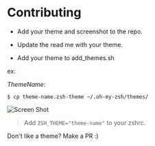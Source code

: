 # Contributing

* Add your theme and screenshot to the repo. 

* Update the read me with your theme.

* Add your theme to add_themes.sh

ex:

*ThemeName:*

```console
$ cp theme-name.zsh-theme ~/.oh-my-zsh/themes/
```

![Screen Shot](theme-name.png?raw=true "ThemeName Screen Shot")
> Add `ZSH_THEME="theme-name"` to your zshrc.

Don't like a theme? Make a PR :)